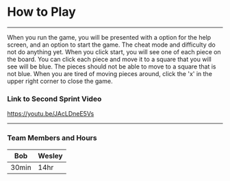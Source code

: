 # How to Play
***
When you run the game, you will be presented with a option for the help screen, and an option to start the game.
The cheat mode and difficulty do not do anything yet. When you click start, you will see one of each piece on the board.
You can click each piece and move it to a square that you will see will be blue. The pieces should not be able to move to a square that is not blue.
When you are tired of moving pieces around, click the 'x' in the upper right corner to close the game.

### Link to Second Sprint Video
https://youtu.be/JAcLDneE5Vs
***
### Team Members and Hours
|Bob|Wesley|
|---|------|
|30min|14hr|
